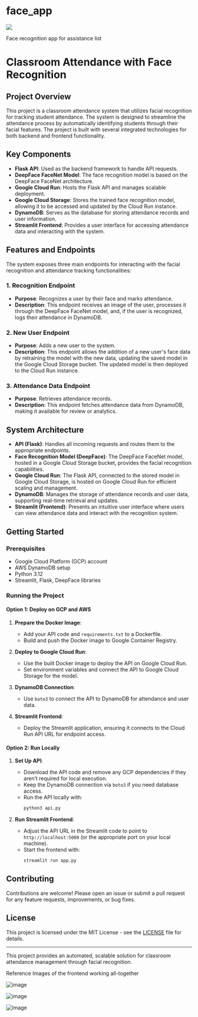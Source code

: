 # face_app

<a target="_blank" href="https://cookiecutter-data-science.drivendata.org/">
    <img src="https://img.shields.io/badge/CCDS-Project%20template-328F97?logo=cookiecutter" />
</a>

Face recognition app for assistance list

# Classroom Attendance with Face Recognition

## Project Overview
This project is a classroom attendance system that utilizes facial recognition for tracking student attendance. The system is designed to streamline the attendance process by automatically identifying students through their facial features. The project is built with several integrated technologies for both backend and frontend functionality.

## Key Components

- **Flask API**: Used as the backend framework to handle API requests.
- **DeepFace FaceNet Model**: The face recognition model is based on the DeepFace FaceNet architecture.
- **Google Cloud Run**: Hosts the Flask API and manages scalable deployment.
- **Google Cloud Storage**: Stores the trained face recognition model, allowing it to be accessed and updated by the Cloud Run instance.
- **DynamoDB**: Serves as the database for storing attendance records and user information.
- **Streamlit Frontend**: Provides a user interface for accessing attendance data and interacting with the system.

## Features and Endpoints

The system exposes three main endpoints for interacting with the facial recognition and attendance tracking functionalities:

### 1. **Recognition Endpoint**
   - **Purpose**: Recognizes a user by their face and marks attendance.
   - **Description**: This endpoint receives an image of the user, processes it through the DeepFace FaceNet model, and, if the user is recognized, logs their attendance in DynamoDB.

### 2. **New User Endpoint**
   - **Purpose**: Adds a new user to the system.
   - **Description**: This endpoint allows the addition of a new user's face data by retraining the model with the new data, updating the saved model in the Google Cloud Storage bucket. The updated model is then deployed to the Cloud Run instance.

### 3. **Attendance Data Endpoint**
   - **Purpose**: Retrieves attendance records.
   - **Description**: This endpoint fetches attendance data from DynamoDB, making it available for review or analytics.

## System Architecture

- **API (Flask)**: Handles all incoming requests and routes them to the appropriate endpoints.
- **Face Recognition Model (DeepFace)**: The DeepFace FaceNet model, hosted in a Google Cloud Storage bucket, provides the facial recognition capabilities.
- **Google Cloud Run**: The Flask API, connected to the stored model in Google Cloud Storage, is hosted on Google Cloud Run for efficient scaling and management.
- **DynamoDB**: Manages the storage of attendance records and user data, supporting real-time retrieval and updates.
- **Streamlit (Frontend)**: Presents an intuitive user interface where users can view attendance data and interact with the recognition system.

## Getting Started

### Prerequisites
- Google Cloud Platform (GCP) account
- AWS DynamoDB setup
- Python 3.12
- Streamlit, Flask, DeepFace libraries

### Running the Project

#### Option 1: Deploy on GCP and AWS
1. **Prepare the Docker Image**:
   - Add your API code and `requirements.txt` to a Dockerfile.
   - Build and push the Docker image to Google Container Registry.

2. **Deploy to Google Cloud Run**:
   - Use the built Docker image to deploy the API on Google Cloud Run.
   - Set environment variables and connect the API to Google Cloud Storage for the model.

3. **DynamoDB Connection**:
   - Use `boto3` to connect the API to DynamoDB for attendance and user data.

4. **Streamlit Frontend**:
   - Deploy the Streamlit application, ensuring it connects to the Cloud Run API URL for endpoint access.

#### Option 2: Run Locally
1. **Set Up API**:
   - Download the API code and remove any GCP dependencies if they aren’t required for local execution.
   - Keep the DynamoDB connection via `boto3` if you need database access.
   - Run the API locally with:
     ```bash
     python3 api.py
     ```

2. **Run Streamlit Frontend**:
   - Adjust the API URL in the Streamlit code to point to `http://localhost:5000` (or the appropriate port on your local machine).
   - Start the frontend with:
     ```bash
     streamlit run app.py
     ```

## Contributing
Contributions are welcome! Please open an issue or submit a pull request for any feature requests, improvements, or bug fixes.

## License
This project is licensed under the MIT License - see the [LICENSE](LICENSE) file for details.

---

This project provides an automated, scalable solution for classroom attendance management through facial recognition.

Reference Images of the frontend working all-together

![image](https://github.com/user-attachments/assets/3ec0ff49-fd5e-4e92-b25b-a32725e40145)

![image](https://github.com/user-attachments/assets/37019c54-059c-4018-8d30-5858ca1e8f8a)

![image](https://github.com/user-attachments/assets/7f76adb4-b467-41c5-9344-31f39427d02d)
